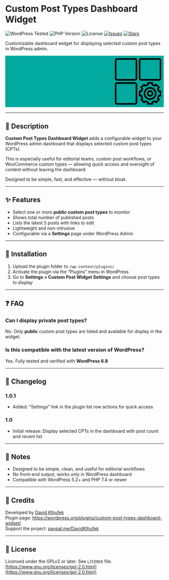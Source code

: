 # Custom Post Types Dashboard Widget

![WordPress Tested](https://img.shields.io/badge/WordPress-6.8-blue)
![PHP Version](https://img.shields.io/badge/PHP-7.4%2B-blue)
![License](https://img.shields.io/badge/License-GPLv2-orange)
[![Issues](https://img.shields.io/github/issues/phirebase/custom-post-types-dashboard-widget)](https://github.com/phirebase/custom-post-types-dashboard-widget/issues)
[![Stars](https://img.shields.io/github/stars/phirebase/custom-post-types-dashboard-widget?style=social)](https://github.com/phirebase/custom-post-types-dashboard-widget)

Customizable dashboard widget for displaying selected custom post types in WordPress admin.

![Plugin banner](./assets/banner-772x250.jpg)

---

## 🧩 Description

**Custom Post Types Dashboard Widget** adds a configurable widget to your WordPress admin dashboard that displays selected custom post types (CPTs).

This is especially useful for editorial teams, custom post workflows, or WooCommerce custom types — allowing quick access and oversight of content without leaving the dashboard.

Designed to be simple, fast, and effective — without bloat.

---

## ✨ Features

- Select one or more **public custom post types** to monitor  
- Shows total number of published posts  
- Lists the latest 5 posts with links to edit  
- Lightweight and non-intrusive  
- Configurable via a **Settings** page under WordPress Admin

---

## 🔧 Installation

1. Upload the plugin folder to `/wp-content/plugins/`  
2. Activate the plugin via the “Plugins” menu in WordPress  
3. Go to **Settings > Custom Post Widget Settings** and choose post types to display

---

## ❓ FAQ

### Can I display private post types?

No. Only **public** custom post types are listed and available for display in the widget.

### Is this compatible with the latest version of WordPress?

Yes. Fully tested and verified with **WordPress 6.8**

---

## 📝 Changelog

### 1.0.1

- Added: "Settings" link in the plugin list row actions for quick access

### 1.0

- Initial release: Display selected CPTs in the dashboard with post count and recent list

---

## 📌 Notes

- Designed to be simple, clean, and useful for editorial workflows  
- No front-end output, works only in WordPress dashboard  
- Compatible with WordPress 5.2+ and PHP 7.4 or newer

---

## 🙏 Credits

Developed by [David Klhufek](https://phirebase.com)  
Plugin page: https://wordpress.org/plugins/custom-post-types-dashboard-widget/  
Support the project: [paypal.me/DavidKlhufek](https://paypal.me/DavidKlhufek)

---

## 📄 License

Licensed under the GPLv2 or later. See `LICENSE` file.  
[https://www.gnu.org/licenses/gpl-2.0.html](https://www.gnu.org/licenses/gpl-2.0.html)
